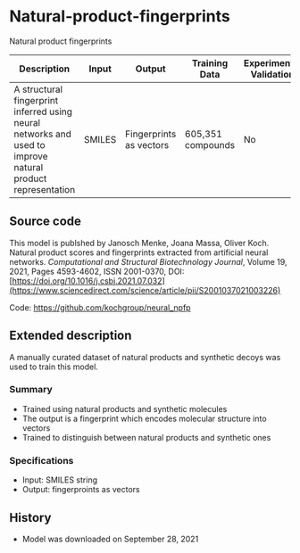 # Natural-product-fingerprints

Natural product fingerprints

| Description | Input  | Output  | Training Data | Experimental Validation |
| ------- | --- | --- | --- | --- |
| A structural fingerprint inferred using neural networks and used to improve natural product representation | SMILES | Fingerprints as vectors | 605,351 compounds | No |

## Source code
This model is publshed by Janosch Menke, Joana Massa, Oliver Koch. Natural product scores and fingerprints extracted from artificial neural networks. *Computational and Structural Biotechnology Journal*, Volume 19, 2021, Pages 4593-4602, ISSN 2001-0370, DOI: [https://doi.org/10.1016/j.csbj.2021.07.032](https://www.sciencedirect.com/science/article/pii/S2001037021003226)

Code: https://github.com/kochgroup/neural_npfp

## Extended description
A manually curated dataset of natural products and synthetic decoys was used to train this model. 

### Summary
- Trained using natural products and synthetic molecules
- The output is a fingerprint which encodes molecular structure into vectors
- Trained to distinguish between natural products and synthetic ones

### Specifications
- Input: SMILES string
- Output: fingerproints as vectors

## History
- Model was downloaded on September 28, 2021
